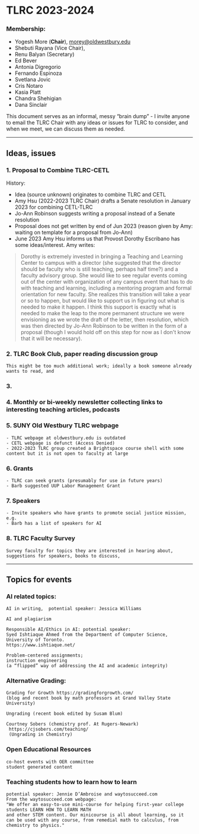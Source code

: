 # TLRC 2023-2024   

### Membership: 
- Yogesh More (**Chair**), morey@oldwestbury.edu 
- Shebuti Rayana (Vice Chair), 
- Renu Balyan (Secretary)
- Ed Bever
- Antonia Digregorio
- Fernando Espinoza
 - Svetlana Jovic 
- Cris Notaro
- Kasia Platt
- Chandra Shehigian 
- Dana Sinclair

This document serves as an informal, messy “brain dump” - I invite anyone to email the TLRC Chair with any ideas or issues for TLRC to consider, and when we meet, we can discuss them as needed. 
___
## Ideas, issues

### 1. Proposal to Combine TLRC-CETL

History:
- Idea (source unknown) originates to combine TLRC and CETL
- Amy Hsu (2022-2023 TLRC Chair) drafts a Senate resolution in January 2023 for combining CETL-TLRC  
- Jo-Ann Robinson suggests writing a proposal instead of a Senate resolution
- Proposal does not get written by end of Jun 2023 (reason given by Amy: waiting on template for a proposal from Jo-Ann)
- June 2023 Amy Hsu informs us that Provost Dorothy Escribano has some ideas/interest. Amy writes: 

> Dorothy is extremely invested in bringing a Teaching and Learning Center to campus with a director (she suggested that the director should be faculty who is still teaching, perhaps half time?) and a faculty advisory group.  She would like to see regular events coming out of the center with organization of any campus event that has to do with teaching and learning, including a mentoring program and formal orientation for new faculty.  She realizes this transition will take a year or so to happen, but would like to support us in figuring out what is needed to make it happen. 
>I think this support is exactly what is needed to make the leap to the more permanent structure we were envisioning as we wrote the draft of the letter, then resolution, which was then directed by Jo-Ann Robinson to be written in the form of a proposal (though I would hold off on this step for now as I don't know that it will be necessary). 

### 2. TLRC Book Club, paper reading discussion group
    This might be too much additional work; ideally a book someone already wants to read, and 

### 3.

### 4. Monthly or bi-weekly newsletter collecting links to interesting teaching articles, podcasts

### 5. SUNY Old Westbury TLRC webpage
    - TLRC webpage at oldwestbury.edu is outdated
    - CETL webpage is defunct (Access Denied)
    - 2022-2023 TLRC group created a Brightspace course shell with some content but it is not open to faculty at large

### 6. Grants
    - TLRC can seek grants (presumably for use in future years)
    - Barb suggested UUP Labor Management Grant
### 7. Speakers
    - Invite speakers who have grants to promote social justice mission, e.g. 
    - Barb has a list of speakers for AI
### 8. TLRC Faculty Survey
    Survey faculty for topics they are interested in hearing about, suggestions for speakers, books to discuss, 

___
## Topics for events

### AI related topics:

    AI in writing,  potential speaker: Jessica Williams 

    AI and plagiarism 
    
    Responsible AI/Ethics in AI: potential speaker: 
    Syed Ishtiaque Ahmed from the Department of Computer Science, 
    University of Toronto. 
    https://www.ishtiaque.net/ 

    Problem-centered assignments; 
    instruction engineering 
    (a “flipped” way of addressing the AI and academic integrity) 


### Alternative Grading: 

    Grading for Growth https://gradingforgrowth.com/  
    (blog and recent book by math professors at Grand Valley State University)

    Ungrading (recent book edited by Susam Blum) 

    Courtney Sobers (chemistry prof. At Rugers-Newark)  
     https://cjsobers.com/teaching/ 
     (Ungrading in Chemistry) 

### Open Educational Resources
    co-host events with OER committee
    student generated content 

### Teaching students how to learn how to learn
    potential speaker: Jennie D’Ambroise and waytosucceed.com 
    From the waytosucceed.com webpage:
    "We offer an easy-to-use mini-course for helping first-year college students LEARN HOW TO LEARN MATH
    and other STEM content. Our minicourse is all about learning, so it can be used with any course, from remedial math to calculus, from chemistry to physics."